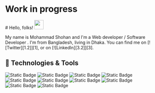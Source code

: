 <h1>Work in progress</h1>
# Hello, folks! <img src="https://raw.githubusercontent.com/MartinHeinz/MartinHeinz/master/wave.gif" width="30px" height="30px" />

My name is Mohammad Shohan and I'm a Web developer / Software Developer . I'm from Bangladesh, living in Dhaka. You can find me on [![Twitter][1.2]][1], or on [![LinkedIn][3.2]][3].
 
 ## 🔧 Technologies & Tools
![Static Badge](https://img.shields.io/badge/OS-Linux-2bbc8a?style=flat&logo=Linux%20Mint&logoColor=white)
![Static Badge](https://img.shields.io/badge/Neovim-red?style=flat&logo=Neovim&logoColor=white&label=%20Editor&labelColor=Blue)
![Static Badge](https://img.shields.io/badge/JavaScript-red?style=flat&logo=JavaScript&logoColor=white&label=%20Code&labelColor=Blue)
![Static Badge](https://img.shields.io/badge/React-red?style=flat&logo=React&logoColor=white&label=%20Code)
![Static Badge](https://img.shields.io/badge/Tailwind%20CSS-red?style=flat&logo=tailwindcss&logoColor=white&label=%20Code)
![Static Badge](https://img.shields.io/badge/Bootstrap-red?style=flat&logo=Bootstrap&logoColor=white&label=%20Code)
![Static Badge](https://img.shields.io/badge/SAss-red?style=flat&logo=SAss&logoColor=white&label=%20Code)
![Static Badge](https://img.shields.io/badge/Next.js-red?style=flat&logo=Next.js&logoColor=white&label=%20Code)
![Static Badge](https://img.shields.io/badge/Figma-red?style=flat&logo=Figma&logoColor=white&label=%20Design)
![Static Badge](https://img.shields.io/badge/Npm-red?style=flat&logo=NPM&logoColor=white&label=%20Tools)






